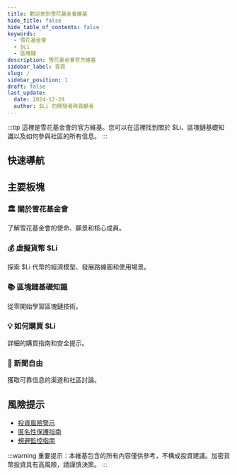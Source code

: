 ```yaml
---
title: 歡迎來到雪花基金會維基
hide_title: false
hide_table_of_contents: false
keywords:
  - 雪花基金會
  - $Li
  - 區塊鏈
description: 雪花基金會官方維基
sidebar_label: 首頁
slug: /
sidebar_position: 1
draft: false
last_update:
  date: 2024-12-28
  author: $Li 的開發者與貢獻者
---
```


:::tip
這裡是雪花基金會的官方維基。您可以在這裡找到關於 $Li、區塊鏈基礎知識以及如何參與社區的所有信息。
:::

## 快速導航

## 主要板塊

### 🏛️ 關於雪花基金會

了解雪花基金會的使命、願景和核心成員。

### 💰 虛擬貨幣 $Li

探索 $Li 代幣的經濟模型、發展路線圖和使用場景。

### 📚 區塊鏈基礎知識

從零開始學習區塊鏈技術。

### 💡 如何購買 $Li

詳細的購買指南和安全提示。

### 📰 新聞自由

獲取可靠信息的渠道和社區討論。

## 風險提示

- [投資風險警示](/risk/investment)
- [匿名性保護指南](/risk/anonymity)
- [規避監控指南](/risk/surveillance)

:::warning
重要提示：本維基包含的所有內容僅供參考，不構成投資建議。加密貨幣投資具有高風險，請謹慎決策。
:::
